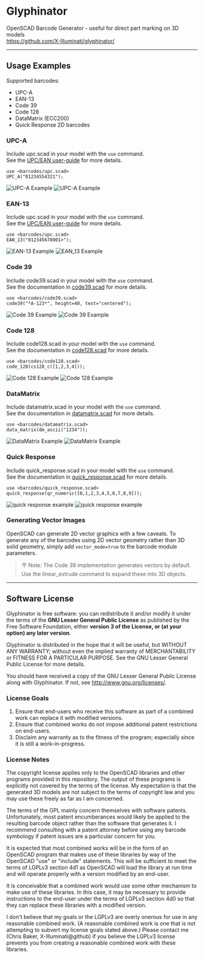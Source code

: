 # Glyphinator
OpenSCAD Barcode Generator - useful for direct part marking on 3D models  
https://github.com/X-Illuminati/glyphinator/

---

## Usage Examples
Supported barcodes:
* UPC-A
* EAN-13
* Code 39
* Code 128
* DataMatrix (ECC200)
* Quick Response 2D barcodes

### UPC-A
Include upc.scad in your model with the `use` command.  
See the [UPC/EAN user-guide](doc/upc.md) for more details.

```
use <barcodes/upc.scad>
UPC_A("01234554321");
```

![UPC-A Example](doc/upc_a-example.png)
![UPC-A Example](doc/upc_a-example2.png)

### EAN-13
Include upc.scad in your model with the `use` command.  
See the [UPC/EAN user-guide](doc/upc.md) for more details.

```
use <barcodes/upc.scad>
EAN_13("012345678901>");
```

![EAN-13 Example](doc/ean_13-example.png)
![EAN_13 Example](doc/ean_13-example2.png)

### Code 39
Include code39.scad in your model with the `use` command.  
See the documentation in [code39.scad](barcodes/code39.scad) for more details.

```
use <barcodes/code39.scad>
code39("*A-123*", height=40, text="centered");
```

![Code 39 Example](doc/code39-example.png)
![Code 39 Example](doc/code39-example2.png)

### Code 128
Include code128.scad in your model with the `use` command.  
See the documentation in [code128.scad](barcodes/code128.scad) for more details.

```
use <barcodes/code128.scad>
code_128(cs128_c([1,2,3,4]));
```

![Code 128 Example](doc/code_128-example.png)
![Code 128 Example](doc/code_128-example2.png)

### DataMatrix
Include datamatrix.scad in your model with the `use` command.  
See the documentation in [datamatrix.scad](barcodes/datamatrix.scad) for more
details.

```
use <barcodes/datamatrix.scad>
data_matrix(dm_ascii("1234"));
```

![DataMatrix Example](doc/datamatrix-example.png)
![DataMatrix Example](doc/datamatrix-example2.png)

### Quick Response
Include quick_response.scad in your model with the `use` command.  
See the documentation in [quick_response.scad](barcodes/quick_response.scad)
for more details.

```
use <barcodes/quick_response.scad>
quick_response(qr_numeric([0,1,2,3,4,5,6,7,8,9]));
```

![quick response example](doc/quick_response-example.png)
![quick response example](doc/quick_response-example2.png)

### Generating Vector Images
OpenSCAD can generate 2D vector graphics with a few caveats.
To generate any of the barcodes using 2D vector geometry rather than 3D solid
geometry, simply add `vector_mode=true` to the barcode module parameters.

> 🪧 Note: The Code 39 implementation generates vectors by default.
> Use the linear_extrude command to expand these into 3D objects.

---

## Software License
Glyphinator is free software: you can redistribute it and/or modify
it under the terms of the **GNU Lesser General Public License** as published by
the Free Software Foundation, either **version 3 of the License, or
(at your option) any later version**.

Glyphinator is distributed in the hope that it will be useful,
but WITHOUT ANY WARRANTY; without even the implied warranty of
MERCHANTABILITY or FITNESS FOR A PARTICULAR PURPOSE.  See the
GNU Lesser General Public License for more details.

You should have received a copy of the GNU Lesser General Public License
along with Glyphinator.  If not, see <http://www.gnu.org/licenses/>.

### License Goals
1. Ensure that end-users who receive this software as part of a combined work
   can replace it with modified versions.
2. Ensure that combined works do not impose additional patent restrictions on
   end-users.
3. Disclaim any warranty as to the fitness of the program; especially since it
   is still a work-in-progress.

### License Notes
The copyright license applies only to the OpenSCAD libraries and other programs
provided in this repository. The output of these programs is explicitly not
covered by the terms of the license.
My expectation is that the generated 3D models are not subject to the terms of
copyright law and you may use these freely as far as I am concerned.

The terms of the GPL mainly concern themselves with software patents.
Unfortunately, most patent encumberances would likely be applied to the
resulting barcode object rather than the software that generates it.
I recommend consulting with a patent attorney before using any barcode
symbology if patent issues are a particular concern for you.

It is expected that most combined works will be in the form of an OpenSCAD
program that makes use of these libraries by way of the OpenSCAD "use" or
"include" statements. This will be sufficient to meet the terms of LGPLv3
section 4d1 as OpenSCAD will load the library at run time and will operate
properly with a version modified by an end-user.

It is conceivable that a combined work would use some other mechanism to make
use of these libraries. In this case, it may be necessary to provide
instructions to the end-user under the terms of LGPLv3 section 4d0 so that they
can replace these libraries with a modified version.

I don't believe that my goals or the LGPLv3 are overly onerous for use in any
reasonable combined work. (A reasonable combined work is one that is not
attempting to subvert my license goals stated above.) 
Please contact me (Chris Baker, X-Illuminati@github) if you believe the LGPLv3
license prevents you from creating a reasonable combined work with these
libraries.
